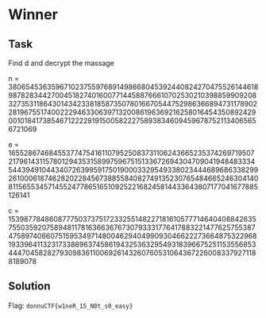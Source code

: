 # Winner

## Task

Find d and decrypt the massage

n = 380654536359671023755976891498668045392440824270475526144618987828344270045182740160077144588766610702530210398859909208327353118643014342338185873507801667054475298636689473117890228196755174002229463306397132008619636921625801645435089242900101841738546712222819150058222758938346094596787521134065656721069

e = 165528674684553774754161107952508373110624366523537426971950721796143115780129435315899759675151336726943047090419484833345443949104434072639959175019000332954933802344468968633829926100061874628202284567388558408274913523076548466524630414081156553457145524778651651092522168245814433643807177041677885126141

c = 153987784860877750373751723325514822718161057771464040884263575503592075894811781636636767307933317764178832214776257553874758974066075159534971480046294049909304662227366487532296819339641132317338896374586194325363295493183966752511535568534447045828279309836110069261432607605310643672260083379271188189078

## Solution

Flag: `donnuCTF{w1neR_15_N0t_s0_easy}`